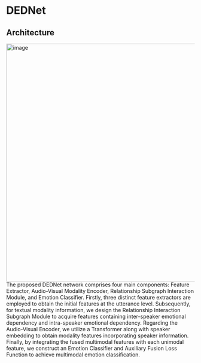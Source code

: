 # DEDNet
## Architecture
<img width="1461" height="635" alt="image" src="https://github.com/user-attachments/assets/e6af41df-2728-4c16-89bf-32aef6f1664a" />
The proposed DEDNet network comprises four main components: Feature Extractor,
Audio-Visual Modality Encoder, Relationship Subgraph Interaction Module, and Emotion Classifier. Firstly, three distinct feature extractors are employed to obtain the initial features at the utterance level. Subsequently, for textual modality information, we design the Relationship Interaction Subgraph Module to acquire features containing inter-speaker emotional dependency and intra-speaker emotional dependency. Regarding the Audio-Visual Encoder, we utilize a Transformer along with speaker embedding to obtain modality features incorporating speaker information. Finally, by integrating the fused multimodal features with each unimodal feature, we construct an Emotion Classifier and Auxiliary Fusion Loss Function to achieve multimodal emotion classification.
